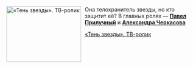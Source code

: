 <!--2025-08-13 11:45:17-->
<div class="yb">
  <div class="rss kino_kino"><a href="https://www.kino-teatr.ru/video/52439/" title="«Тень звезды». ТВ-ролик"><img src="https://www.kino-teatr.ru/video/9/3/52439/poster.jpg" width="196" height="147" align="left" hspace="5" style="margin: 0px 10px 0px 5px" alt="«Тень звезды». ТВ-ролик"/></a>Она телохранитель звезды, но кто защитит её? В главных ролях — <a href=https://www.kino-teatr.ru/kino/acter/m/ros/25911/bio/ target=_blank><strong>Павел Прилучный</strong></a> и <a href=https://www.kino-teatr.ru/kino/acter/w/ros/27224/bio/ target=_blank><strong>Александра Черкасова</strong></a> <p class="titl"><a href="https://www.kino-teatr.ru/video/52439/">«Тень звезды». ТВ-ролик</a></p></div>
</div>
